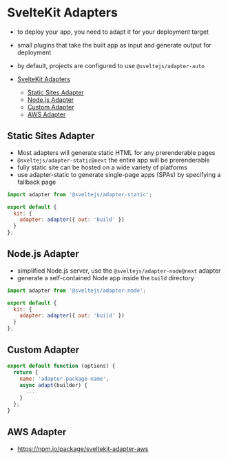 # SvelteKit Adapters

 - to deploy your app, you need to adapt it for your deployment target
 - small plugins that take the built app as input and generate output for deployment
 - by default, projects are configured to use `@sveltejs/adapter-auto`

- [SvelteKit Adapters](#sveltekit-adapters)
  - [Static Sites Adapter](#static-sites-adapter)
  - [Node.js Adapter](#nodejs-adapter)
  - [Custom Adapter](#custom-adapter)
  - [AWS Adapter](#aws-adapter)

## Static Sites Adapter

- Most adapters will generate static HTML for any prerenderable pages 
- `@sveltejs/adapter-static@next` the entire app will be prerenderable
- fully static site can be hosted on a wide variety of platforms
- use adapter-static to generate single-page apps (SPAs) by specifying a fallback page

```javascript
import adapter from '@sveltejs/adapter-static';

export default {
  kit: {
    adapter: adapter({ out: 'build' })
  }
};
```

## Node.js Adapter

- simplified Node.js server, use the `@sveltejs/adapter-node@next` adapter
- generate a self-contained Node app inside the `build` directory

```javascript
import adapter from '@sveltejs/adapter-node';

export default {
  kit: {
    adapter: adapter({ out: 'build' })
  }
};
```

## Custom Adapter

```javascript
export default function (options) {
  return {
    name: 'adapter-package-name',
    async adapt(builder) {
      ...
    }
  };
}
```

## AWS Adapter

- https://npm.io/package/sveltekit-adapter-aws